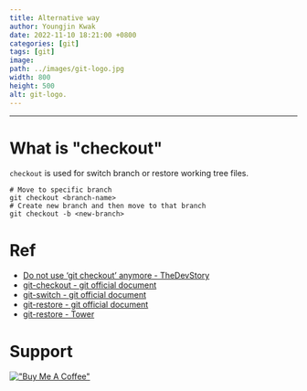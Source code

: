 ```yaml
---
title: Alternative way
author: Youngjin Kwak
date: 2022-11-10 18:21:00 +0800
categories: [git]
tags: [git]
image:
path: ../images/git-logo.jpg
width: 800
height: 500
alt: git-logo.
---
```

---
# What is "checkout"
```checkout``` is used for switch branch or restore working tree files.
```
# Move to specific branch
git checkout <branch-name>
# Create new branch and then move to that branch
git checkout -b <new-branch>
```


# Ref
- [Do not use ‘git checkout’ anymore - TheDevStory](https://medium.com/@materokatti/do-not-use-git-checkout-anymore-aa73c0a43c13)
- [git-checkout - git official document](https://git-scm.com/docs/git-checkout)
- [git-switch - git official document](https://git-scm.com/docs/git-switch)
- [git-restore - git official document](https://git-scm.com/docs/git-restore)
- [git-restore - Tower](https://www.git-tower.com/learn/git/commands/git-restore)

# Support
[!["Buy Me A Coffee"](https://www.buymeacoffee.com/assets/img/custom_images/orange_img.png)](https://www.buymeacoffee.com/youngjinkwak)
